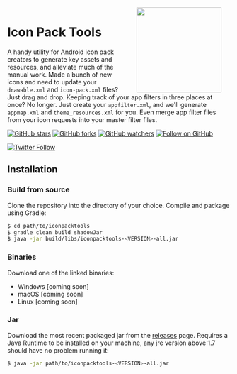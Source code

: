 <img src="https://i.imgur.com/7oCSH5V.png" width="192" align="right" hspace="20" />

# Icon Pack Tools
A handy utility for Android icon pack creators to generate key assets and resources, and alleviate much of the manual work. Made a bunch of new icons and need to update your `drawable.xml` and `icon-pack.xml` files? Just drag and drop. Keeping track of your app filters in three places at once? No longer. Just create your `appfilter.xml`, and we'll generate `appmap.xml` and `theme_resources.xml` for you. Even merge app filter files from your icon requests into your master filter files.

[![GitHub stars](https://img.shields.io/github/stars/rektdeckard/iconpacktools?style=flat-square&label=Star)](https://github.com/rektdeckard/iconpacktools)
[![GitHub forks](https://img.shields.io/github/forks/rektdeckard/iconpacktools?style=flat-square&label=Fork)](https://github.com/rektdeckard/iconpacktools/fork)
[![GitHub watchers](https://img.shields.io/github/watchers/rektdeckard/iconpacktools?style=flat-square&label=Watch)](https://github.com/rektdeckard/iconpacktools)
[![Follow on GitHub](https://img.shields.io/github/followers/rektdeckard?style=flat-square&label=Follow)](https://github.com/rektdeckard)

[![Twitter Follow](https://img.shields.io/twitter/follow/friedtm.svg?style=flat-square)](https://twitter.com/friedtm)

## Installation

### Build from source
Clone the repository into the directory of your choice. Compile and package using Gradle:
```bash
$ cd path/to/iconpacktools
$ gradle clean build shadowJar
$ java -jar build/libs/iconpacktools-<VERSION>-all.jar
```
### Binaries
Download one of the linked binaries:

- Windows [coming soon]
- macOS [coming soon]
- Linux [coming soon]
  
### Jar
Download the most recent packaged jar from the [releases](https://github.com/rektdeckard/iconpacktools/releases) page. Requires a Java Runtime to be installed on your machine, any jre version above 1.7 should have no problem running it:
```bash
$ java -jar path/to/iconpacktools-<VERSION>-all.jar
```
